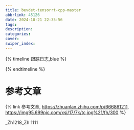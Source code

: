 ```yaml
---
title: bevdet-tensorrt-cpp-master
abbrlink: 45126
date: 2024-10-21 22:35:56
tags:
description:
categories:
cover:
swiper_index:
---
```


{% timeline 跟踪日志,blue %}

<!-- timeline 2024/**/** -->

<!-- endtimeline -->

<!-- timeline 2024/**/** -->

<!-- endtimeline -->


<!-- timeline 2024/**/** -->

<!-- endtimeline -->

{% endtimeline %}


# 参考文章
{% link 参考文章, https://zhuanlan.zhihu.com/p/666861211, https://img95.699pic.com/xsj/17/7k/tc.jpg%21/fh/300 %} 

_Zh1218_Zh
1111